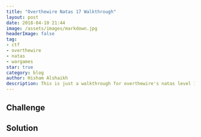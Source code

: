 ```yaml
---
title: "Overthewire Natas 17 Walkthrough"
layout: post
date: 2018-04-10 21:44
image: /assets/images/markdown.jpg
headerImage: false
tag:
- ctf
- overthewire
- natas
- wargames
star: true
category: blog
author: Hisham Alshaikh
description: This is just a walkthrough for overthewire's natas level 17
---
```


## Challenge



## Solution


